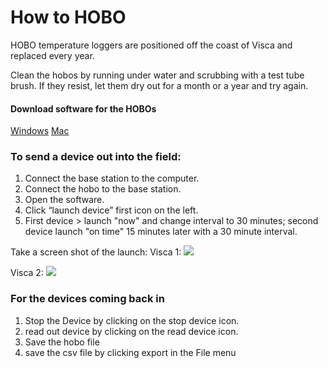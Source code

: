 How to HOBO
================

HOBO temperature loggers are positioned off the coast of Visca and replaced every year.

Clean the hobos by running under water and scrubbing with a test tube brush. If they resist, let them dry out for a month or a year and try again.

#### Download software for the HOBOs

[Windows](https://www.onsetcomp.com/files/software/hoboware/HOBOware_Free_Setup.exe)
[Mac](https://www.onsetcomp.com/files/software/hoboware/HOBOware_Free_Installer.dmg)

### To send a device out into the field:

1.  Connect the base station to the computer.
2.  Connect the hobo to the base station.
3.  Open the software.
4.  Click “launch device” first icon on the left.
5.  First device &gt; launch "now" and change interval to 30 minutes; second device launch "on time" 15 minutes later with a 30 minute interval.

Take a screen shot of the launch:
Visca 1: <img src="https://user-images.githubusercontent.com/29224545/58263483-1121f200-7d4a-11e9-9ea3-80f3060f3f96.png">

Visca 2: <img src="https://user-images.githubusercontent.com/29224545/58263495-17b06980-7d4a-11e9-9cd5-b462530a29eb.png">

### For the devices coming back in

1.  Stop the Device by clicking on the stop device icon.
2.  read out device by clicking on the read device icon.
3.  Save the hobo file
4.  save the csv file by clicking export in the File menu
